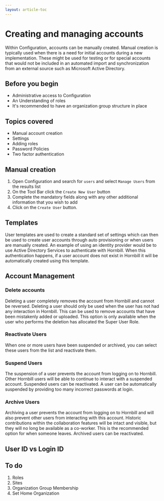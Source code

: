 ```yaml
---
layout: article-toc
---
```

# Creating and managing accounts
Within Configuration, accounts can be manually created. Manual creation is typically used when there is a need for initial accounts during a new implementation. These might be used for testing or for special accounts that would not be included in an automated import and synchronization from an external source such as Microsoft Active Directory.

## Before you begin
* Administrative access to Configuration
* An Understanding of roles
* It's recommended to have an organization group structure in place

## Topics covered
* Manual account creation
* Settings
* Adding roles
* Password Policies
* Two factor authentication


## Manual creation
1. Open Configuration and search for `users` and select `Manage Users` from the results list
1. On the Tool Bar click the `Create New User` button
1. Complete the mandatory fields along with any other additional information that you wish to add
1. Click on the `Create User` button.

## Templates
User templates are used to create a standard set of settings which can then be used to create user accounts through auto provisioning or when users are manually created. An example of using an identity provider would be to use Active Directory Services to authenticate with Hornbill. When this authentication happens, if a user account does not exist in Hornbill it will be automatically created using this template.

## Account Management

### Delete accounts
Deleting a user completely removes the account from Hornbill and cannot be reversed. Deleting a user should only be used when the user has not had any interaction in Hornbill. This can be used to remove accounts that have been mistakenly added or uploaded. This option is only available when the user who performs the deletion has allocated the Super User Role.

### Reactivate Users
When one or more users have been suspended or archived, you can select these users from the list and reactivate them.

### Suspend Users
The suspension of a user prevents the account from logging on to Hornbill. Other Hornbill users will be able to continue to interact with a suspended account. Suspended users can be reactivated. A user can be automatically suspended by providing too many incorrect passwords at login.

### Archive Users
Archiving a user prevents the account from logging on to Hornbill and will also prevent other users from interacting with this account. Historic contributions within the collaboration features will be intact and visible, but they will no long be available as a co-worker. This is the recommended option for when someone leaves. Archived users can be reactivated.



## User ID vs Login ID

## To do
1. Roles
1. Sites
1. Organization Group Membership
1. Set Home Organization
